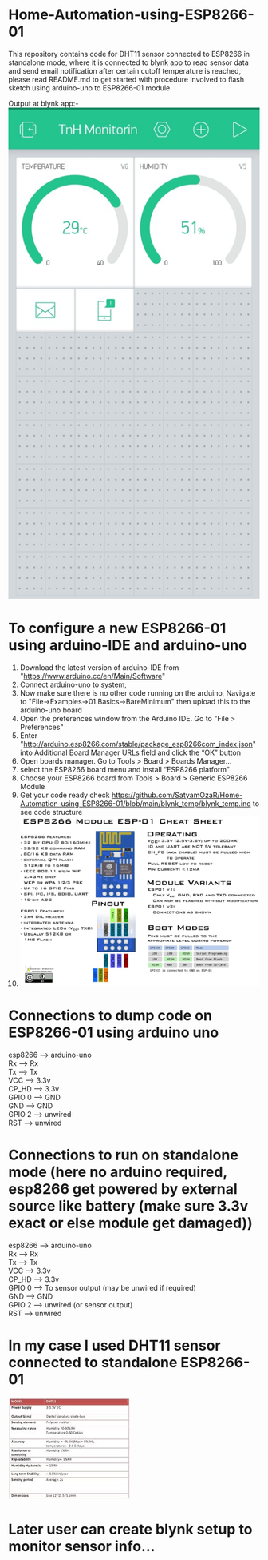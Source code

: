 # Home-Automation-using-ESP8266-01
This repository contains code for DHT11 sensor connected to ESP8266 in standalone mode, where it is connected to blynk app to read sensor data and send email notification after certain cutoff temperature is reached, please read README.md to get started with procedure involved to flash sketch using arduino-uno to ESP8266-01 module

Output at blynk app:-
![ ](https://raw.githubusercontent.com/SatyamOzaR/Home-Automation-using-ESP8266-01/main/blynk_temp/blynk_app.jpeg)


# To configure a new ESP8266-01 using arduino-IDE and arduino-uno

1. Download the latest version of arduino-IDE from "https://www.arduino.cc/en/Main/Software"
2. Connect arduino-uno to system,
3. Now make sure there is no other code running on the arduino,
   Navigate to "File->Examples->01.Basics->BareMinimum" then upload this to the arduino-uno board
4. Open the preferences window from the Arduino IDE. Go to "File > Preferences"
5. Enter "http://arduino.esp8266.com/stable/package_esp8266com_index.json" into Additional Board Manager URLs field and click the “OK” button
6. Open boards manager. Go to Tools > Board > Boards Manager…
7. select the ESP8266 board menu and install “ESP8266 platform”
8. Choose your ESP8266 board from Tools > Board > Generic ESP8266 Module
9. Get your code ready check https://github.com/SatyamOzaR/Home-Automation-using-ESP8266-01/blob/main/blynk_temp/blynk_temp.ino to see code structure
10. ![ ](https://raw.githubusercontent.com/SatyamOzaR/Home-Automation-using-ESP8266-01/main/blynk_temp/cheatsheet.jpeg)

# Connections to dump code on ESP8266-01 using arduino uno
esp8266 --> arduino-uno                                                                                                                                             
Rx      --> Rx                                                                                                                                                                               
Tx      --> Tx                                                                                                                                                                                                                                                                                                                                                
VCC     --> 3.3v                                                                                                                                                                 
CP_HD   --> 3.3v                                                                                                                                                           
GPIO 0  --> GND                                                                                                                                                            
GND     --> GND                                                                                                                                                               
GPIO 2  --> unwired                                                                                                                                                           
RST     --> unwired                                                                                                                                                                    

# Connections to run on standalone mode (here no arduino required, esp8266 get powered by external source like battery (make sure 3.3v exact or else module get damaged))
esp8266 --> arduino-uno                                                                                                                                                             
Rx      --> Rx                                                                                                                                                                                                                                                                                                                             
Tx      --> Tx                                                                                                                                                                   
VCC     --> 3.3v                                                                                                                                                                                
CP_HD   --> 3.3v                                                                                                                                                                       
GPIO 0  --> To sensor output (may be unwired if required)                                                                                                                              
GND     --> GND                                                                                                                                                                        
GPIO 2  --> unwired (or sensor output)                                                                                                                                           
RST     --> unwired                                                                                                                                                           

# In my case I used DHT11 sensor connected to standalone ESP8266-01
![ ](https://raw.githubusercontent.com/SatyamOzaR/Home-Automation-using-ESP8266-01/main/blynk_temp/dht11_specs.jpeg)

# Later user can create blynk setup to monitor sensor info...


